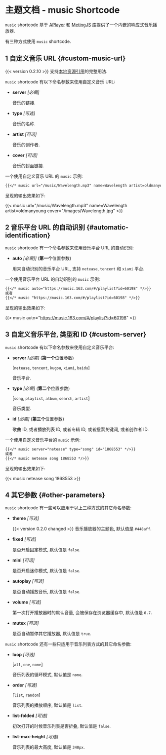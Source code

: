 # 主题文档 - music Shortcode


`music` shortcode 基于 [APlayer](https://github.com/MoePlayer/APlayer) 和 [MetingJS](https://github.com/metowolf/MetingJS) 库提供了一个内嵌的响应式音乐播放器.

<!--more-->

有三种方式使用 `music` shortcode.

## 1 自定义音乐 URL {#custom-music-url}

{{< version 0.2.10 >}} 支持[本地资源引用](../theme-documentation-content#contents-organization)的完整用法.

`music` shortcode 有以下命名参数来使用自定义音乐 URL:

- **server** _[必需]_

  音乐的链接.

- **type** _[可选]_

  音乐的名称.

- **artist** _[可选]_

  音乐的创作者.

- **cover** _[可选]_

  音乐的封面链接.

一个使用自定义音乐 URL 的 `music` 示例:

```markdown
{{</* music url="/music/Wavelength.mp3" name=Wavelength artist=oldmanyoung cover="/images/Wavelength.jpg" */>}}
```

呈现的输出效果如下:

{{< music url="/music/Wavelength.mp3" name=Wavelength artist=oldmanyoung cover="/images/Wavelength.jpg" >}}

## 2 音乐平台 URL 的自动识别 {#automatic-identification}

`music` shortcode 有一个命名参数来使用音乐平台 URL 的自动识别:

- **auto** _[必需]]_ (**第一个**位置参数)

  用来自动识别的音乐平台 URL, 支持 `netease`, `tencent` 和 `xiami` 平台.

一个使用音乐平台 URL 的自动识别的 `music` 示例:

```markdown
{{</* music auto="https://music.163.com/#/playlist?id=60198" */>}}
或者
{{</* music "https://music.163.com/#/playlist?id=60198" */>}}
```

呈现的输出效果如下:

{{< music auto="https://music.163.com/#/playlist?id=60198" >}}

## 3 自定义音乐平台, 类型和 ID {#custom-server}

`music` shortcode 有以下命名参数来使用自定义音乐平台:

- **server** _[必需]_ (**第一个**位置参数)

  [`netease`, `tencent`, `kugou`, `xiami`, `baidu`]

  音乐平台.

- **type** _[必需]_ (**第二个**位置参数)

  [`song`, `playlist`, `album`, `search`, `artist`]

  音乐类型.

- **id** _[必需]_ (**第三个**位置参数)

  歌曲 ID, 或者播放列表 ID, 或者专辑 ID, 或者搜索关键词, 或者创作者 ID.

一个使用自定义音乐平台的 `music` 示例:

```markdown
{{</* music server="netease" type="song" id="1868553" */>}}
或者
{{</* music netease song 1868553 */>}}
```

呈现的输出效果如下:

{{< music netease song 1868553 >}}

## 4 其它参数 {#other-parameters}

`music` shortcode 有一些可以应用于以上三种方式的其它命名参数:

- **theme** _[可选]_

  {{< version 0.2.0 changed >}} 音乐播放器的主题色, 默认值是 `#448aff`.

- **fixed** _[可选]_

  是否开启固定模式, 默认值是 `false`.

- **mini** _[可选]_

  是否开启迷你模式, 默认值是 `false`.

- **autoplay** _[可选]_

  是否自动播放音乐, 默认值是 `false`.

- **volume** _[可选]_

  第一次打开播放器时的默认音量, 会被保存在浏览器缓存中, 默认值是 `0.7`.

- **mutex** _[可选]_

  是否自动暂停其它播放器, 默认值是 `true`.

`music` shortcode 还有一些只适用于音乐列表方式的其它命名参数:

- **loop** _[可选]_

  [`all`, `one`, `none`]

  音乐列表的循环模式, 默认值是 `none`.

- **order** _[可选]_

  [`list`, `random`]

  音乐列表的播放顺序, 默认值是 `list`.

- **list-folded** _[可选]_

  初次打开的时候音乐列表是否折叠, 默认值是 `false`.

- **list-max-height** _[可选]_

  音乐列表的最大高度, 默认值是 `340px`.

